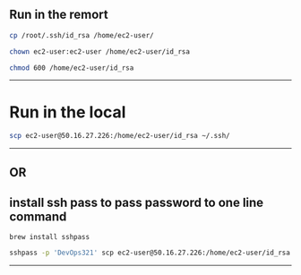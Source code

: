 **Run in the remort**
---
```bash
cp /root/.ssh/id_rsa /home/ec2-user/
```

```bash
chown ec2-user:ec2-user /home/ec2-user/id_rsa
```

```bash
chmod 600 /home/ec2-user/id_rsa
```
---
# Run in the local

```bash
scp ec2-user@50.16.27.226:/home/ec2-user/id_rsa ~/.ssh/

```
---
OR
---
install ssh pass to pass password to one line command
---
```shell
brew install sshpass
```
```bash
sshpass -p 'DevOps321' scp ec2-user@50.16.27.226:/home/ec2-user/id_rsa ~/.ssh/
````
---